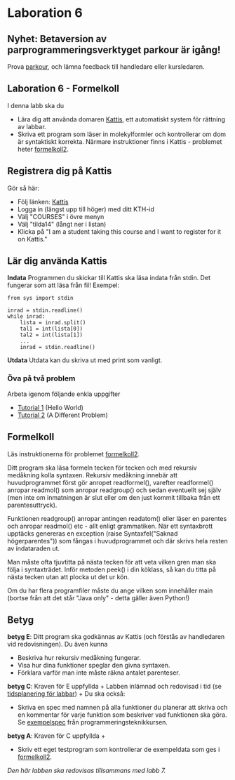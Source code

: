 # Laboration 6
## Nyhet: Betaversion av parprogrammeringsverktyget parkour är igång!
Prova [parkour](http://parkour.csc.kth.se/), och lämna feedback till handledare eller kursledaren.

## Laboration 6 - Formelkoll
I denna labb ska du

* Lära dig att använda domaren [Kattis](https://kth.kattis.scrool.se/), ett automatiskt system för rättning av labbar.
* Skriva ett program som läser in molekylformler och kontrollerar om dom är syntaktiskt korrekta. Närmare instruktioner finns i Kattis - problemet heter [formelkoll2](https://kth.kattis.com/problems/kth%3Atilda%3Aformelkoll2).

## Registrera dig på Kattis
Gör så här:

* Följ länken: [Kattis](https://kth.kattis.scrool.se/)
* Logga in (längst upp till höger) med ditt KTH-id
* Välj "COURSES" i övre  menyn
* Välj "tilda14" (långt ner i listan)
* Klicka på "I am a student taking this course and I want to register for it on Kattis."

## Lär dig använda Kattis
**Indata**
Programmen du skickar till Kattis ska läsa indata från stdin. Det fungerar som att läsa från fil! Exempel:

```
from sys import stdin

inrad = stdin.readline()
while inrad:
    lista = inrad.split()
    tal1 = int(lista[0])
    tal2 = int(lista[1])
    ...
    inrad = stdin.readline()
```

**Utdata**
Utdata kan du skriva ut med print som vanligt.

### Öva på två problem
Arbeta igenom följande enkla uppgifter

* [Tutorial 1](https://open.kattis.com/help/tutorial1) (Hello World)
* [Tutorial 2](https://open.kattis.com/help/tutorial2) (A Different Problem)

## Formelkoll
Läs instruktionerna för problemet [formelkoll2](https://kth.kattis.com/problems/kth%3Atilda%3Aformelkoll2).

Ditt program ska läsa formeln tecken för tecken och med rekursiv medåkning kolla syntaxen. Rekursiv medåkning innebär att huvudprogrammet först gör anropet readformel(), varefter readformel() anropar readmol() som anropar readgroup() och sedan eventuellt sej själv (men inte om inmatningen är slut eller om den just kommit tillbaka från ett parentesuttryck).

Funktionen readgroup() anropar antingen readatom() eller läser en parentes och anropar readmol() etc - allt enligt grammatiken. När ett syntaxbrott upptäcks genereras en exception (raise Syntaxfel("Saknad högerparentes")) som fångas i huvudprogrammet och där skrivs hela resten av indataraden ut.

Man måste ofta tjuvtitta på nästa tecken för att veta vilken gren man ska följa i syntaxträdet. Inför metoden peek() i din köklass, så kan du titta på nästa tecken utan att plocka ut det ur kön.

Om du har flera programfiler måste du ange vilken som innehåller main (bortse från att det står "Java only" - detta gäller även Python!)

## Betyg
**betyg E**: Ditt program ska godkännas av Kattis (och förstås av handledaren vid redovisningen).
Du även kunna

* Beskriva hur rekursiv medåkning fungerar.
* Visa hur dina funktioner speglar den givna syntaxen.
* Förklara varför man inte måste räkna antalet parenteser.

**betyg C**: Kraven för E uppfyllda + Labben inlämnad och redovisad i tid (se [tidsplanering för labbar](https://www.kth.se/social/course/DD1320/subgroup/tilda14/page/laborationer-88/)) +
Du ska också:

* Skriva en spec med namnen på alla funktioner du planerar att skriva och en kommentar för varje funktion som beskriver vad funktionen ska göra.
Se [exempelspec](https://www.kth.se/social/upload/5137a8fff276545095c4f2a0/exempelspec.pdf) från programmeringsteknikkursen.

**betyg A**: Kraven för C uppfyllda +

* Skriv ett eget testprogram som kontrollerar de exempeldata som ges i [formelkoll2](https://kth.kattis.com/problems/kth%3Atilda%3Aformelkoll2).

_Den här labben ska redovisas tillsammans med labb 7._
